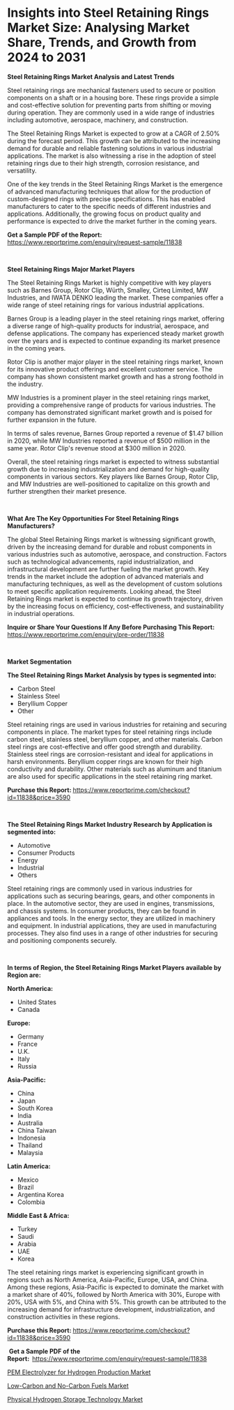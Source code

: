 <p><h1>Insights into Steel Retaining Rings Market Size: Analysing Market Share, Trends, and Growth from 2024 to 2031</h1></p><p><strong>Steel Retaining Rings Market Analysis and Latest Trends</strong></p>
<p><p>Steel retaining rings are mechanical fasteners used to secure or position components on a shaft or in a housing bore. These rings provide a simple and cost-effective solution for preventing parts from shifting or moving during operation. They are commonly used in a wide range of industries including automotive, aerospace, machinery, and construction.</p><p>The Steel Retaining Rings Market is expected to grow at a CAGR of 2.50% during the forecast period. This growth can be attributed to the increasing demand for durable and reliable fastening solutions in various industrial applications. The market is also witnessing a rise in the adoption of steel retaining rings due to their high strength, corrosion resistance, and versatility.</p><p>One of the key trends in the Steel Retaining Rings Market is the emergence of advanced manufacturing techniques that allow for the production of custom-designed rings with precise specifications. This has enabled manufacturers to cater to the specific needs of different industries and applications. Additionally, the growing focus on product quality and performance is expected to drive the market further in the coming years.</p></p>
<p><strong>Get a Sample PDF of the Report:&nbsp;</strong> <a href="https://www.reportprime.com/enquiry/request-sample/11838">https://www.reportprime.com/enquiry/request-sample/11838</a></p>
<p>&nbsp;</p>
<p><strong>Steel Retaining Rings Major Market Players</strong></p>
<p><p>The Steel Retaining Rings Market is highly competitive with key players such as Barnes Group, Rotor Clip, Würth, Smalley, Cirteq Limited, MW Industries, and IWATA DENKO leading the market. These companies offer a wide range of steel retaining rings for various industrial applications.</p><p>Barnes Group is a leading player in the steel retaining rings market, offering a diverse range of high-quality products for industrial, aerospace, and defense applications. The company has experienced steady market growth over the years and is expected to continue expanding its market presence in the coming years.</p><p>Rotor Clip is another major player in the steel retaining rings market, known for its innovative product offerings and excellent customer service. The company has shown consistent market growth and has a strong foothold in the industry.</p><p>MW Industries is a prominent player in the steel retaining rings market, providing a comprehensive range of products for various industries. The company has demonstrated significant market growth and is poised for further expansion in the future.</p><p>In terms of sales revenue, Barnes Group reported a revenue of $1.47 billion in 2020, while MW Industries reported a revenue of $500 million in the same year. Rotor Clip's revenue stood at $300 million in 2020.</p><p>Overall, the steel retaining rings market is expected to witness substantial growth due to increasing industrialization and demand for high-quality components in various sectors. Key players like Barnes Group, Rotor Clip, and MW Industries are well-positioned to capitalize on this growth and further strengthen their market presence.</p></p>
<p>&nbsp;</p>
<p><strong>What Are The Key Opportunities For Steel Retaining Rings Manufacturers?</strong></p>
<p><p>The global Steel Retaining Rings market is witnessing significant growth, driven by the increasing demand for durable and robust components in various industries such as automotive, aerospace, and construction. Factors such as technological advancements, rapid industrialization, and infrastructural development are further fueling the market growth. Key trends in the market include the adoption of advanced materials and manufacturing techniques, as well as the development of custom solutions to meet specific application requirements. Looking ahead, the Steel Retaining Rings market is expected to continue its growth trajectory, driven by the increasing focus on efficiency, cost-effectiveness, and sustainability in industrial operations.</p></p>
<p><strong>Inquire or Share Your Questions If Any Before Purchasing This Report:</strong> <a href="https://www.reportprime.com/enquiry/pre-order/11838">https://www.reportprime.com/enquiry/pre-order/11838</a></p>
<p>&nbsp;</p>
<p><strong>Market Segmentation</strong></p>
<p><strong>The Steel Retaining Rings Market Analysis by types is segmented into:</strong></p>
<p><ul><li>Carbon Steel</li><li>Stainless Steel</li><li>Beryllium Copper</li><li>Other</li></ul></p>
<p><p>Steel retaining rings are used in various industries for retaining and securing components in place. The market types for steel retaining rings include carbon steel, stainless steel, beryllium copper, and other materials. Carbon steel rings are cost-effective and offer good strength and durability. Stainless steel rings are corrosion-resistant and ideal for applications in harsh environments. Beryllium copper rings are known for their high conductivity and durability. Other materials such as aluminum and titanium are also used for specific applications in the steel retaining ring market.</p></p>
<p><strong>Purchase this Report:&nbsp;</strong><a href="https://www.reportprime.com/checkout?id=11838&price=3590">https://www.reportprime.com/checkout?id=11838&price=3590</a></p>
<p>&nbsp;</p>
<p><strong>The Steel Retaining Rings Market Industry Research by Application is segmented into:</strong></p>
<p><ul><li>Automotive</li><li>Consumer Products</li><li>Energy</li><li>Industrial</li><li>Others</li></ul></p>
<p><p>Steel retaining rings are commonly used in various industries for applications such as securing bearings, gears, and other components in place. In the automotive sector, they are used in engines, transmissions, and chassis systems. In consumer products, they can be found in appliances and tools. In the energy sector, they are utilized in machinery and equipment. In industrial applications, they are used in manufacturing processes. They also find uses in a range of other industries for securing and positioning components securely.</p></p>
<p>&nbsp;</p>
<p><strong>In terms of Region, the Steel Retaining Rings Market Players available by Region are:</strong></p>
<p>
    <p> <strong> North America: </strong>
        <ul>
            <li>United States</li>
            <li>Canada</li>
        </ul>
        </p> 
    <p> <strong> Europe: </strong>
        <ul>
            <li>Germany</li>
            <li>France</li>
            <li>U.K.</li>
            <li>Italy</li>
            <li>Russia</li>
        </ul>
        </p> 
    <p> <strong> Asia-Pacific: </strong>
        <ul>
            <li>China</li>
            <li>Japan</li>
            <li>South Korea</li>
            <li>India</li>
            <li>Australia</li>
            <li>China Taiwan</li>
            <li>Indonesia</li>
            <li>Thailand</li>
            <li>Malaysia</li>
        </ul>
        </p> 
    <p> <strong> Latin America: </strong>
        <ul>
            <li>Mexico</li>
            <li>Brazil</li>
            <li>Argentina Korea</li>
            <li>Colombia</li>
        </ul>
        </p> 
    <p> <strong> Middle East & Africa: </strong>
        <ul>
            <li>Turkey</li>
            <li>Saudi</li>
            <li>Arabia</li>
            <li>UAE</li>
            <li>Korea</li>
        </ul>
    </p>
    </p>
<p><p>The steel retaining rings market is experiencing significant growth in regions such as North America, Asia-Pacific, Europe, USA, and China. Among these regions, Asia-Pacific is expected to dominate the market with a market share of 40%, followed by North America with 30%, Europe with 20%, USA with 5%, and China with 5%. This growth can be attributed to the increasing demand for infrastructure development, industrialization, and construction activities in these regions.</p></p>
<p><strong>Purchase this Report: </strong><a href="https://www.reportprime.com/checkout?id=11838&price=3590">https://www.reportprime.com/checkout?id=11838&price=3590</a></p>
<p>&nbsp;<strong>Get a Sample PDF of the Report:&nbsp;&nbsp;</strong><a href="https://www.reportprime.com/enquiry/request-sample/11838">https://www.reportprime.com/enquiry/request-sample/11838</a></p>
<p><strong></strong></p>
<p><p><a href="https://view.publitas.com/reportprime-1/pem-electrolyzer-for-hydrogen-production-market-research-report-unlocks-analysis-on-the-market-financial-status-market-size-and-market-revenue-upto-2030/">PEM Electrolyzer for Hydrogen Production Market</a></p><p><a href="https://view.publitas.com/reportprime-1/low-carbon-and-no-carbon-fuels-market-provides-a-comprehensive-analysis-including-a-macro-overview-of-the-market-as-well-as-micro-details-such-as-market-size-and-competitive-landscape/">Low-Carbon and No-Carbon Fuels Market</a></p><p><a href="https://view.publitas.com/reportprime-1/physical-hydrogen-storage-technology-market-research-report-forecasted-for-period-from-2023-2030-by-market-type-market-application-and-region/">Physical Hydrogen Storage Technology Market</a></p></p>